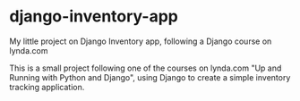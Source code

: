 # django-inventory-app
My little project on Django Inventory app, following a Django course on lynda.com

This is a small project following one of the courses on lynda.com "Up and Running with Python and Django", using Django to create a simple inventory tracking application.